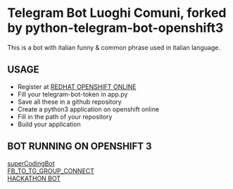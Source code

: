 # Telegram Bot Luoghi Comuni, forked by python-telegram-bot-openshift3
This is a bot with italian funny & common phrase used in italian language.
## USAGE
* Register at [REDHAT OPENSHIFT ONLINE](https://www.openshift.com)
* Fill your telegram-bot-token in app.py
* Save all these in a github repository
* Create a python3 application on openshift online
* Fill in the path of your repository
* Build your application

## BOT RUNNING ON OPENSHIFT 3
[superCodingBot](https://www.github.com/Gotham13121997/superCodingBot)  
[FB_TO_TG_GROUP_CONNECT](https://github.com/Gotham13121997/FB-TO-TG-GROUP-CONNECT)  
[HACKATHON BOT](https://github.com/Gotham13121997/HACKATHON-BOT)
